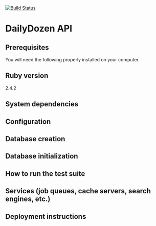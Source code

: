 [![Build Status](https://travis-ci.org/mrbernnz/dailyDozenAPI.svg?branch=master)](https://travis-ci.org/mrbernnz/dailyDozenAPI)

# DailyDozen API

## Prerequisites
You will need the following properly installed on your computer.


## Ruby version
2.4.2

## System dependencies

## Configuration

## Database creation

## Database initialization

## How to run the test suite

## Services (job queues, cache servers, search engines, etc.)

## Deployment instructions
